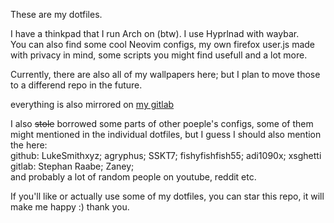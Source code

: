 These are my dotfiles.

I have a thinkpad that I run Arch on (btw). I use Hyprlnad with waybar. <br>
You can also find some cool Neovim configs, my own firefox user.js made with privacy in mind, some scripts you might find usefull and a lot more.

Currently, there are also all of my wallpapers here; but I plan to move those to a differend repo in the future.

everything is also mirrored on [my gitlab](https://gitlab.com/vmkxyz/dotfiles/-/tree/master?ref_type=heads)

I also ~~stole~~ borrowed some parts of other poeple's configs, some of them might mentioned in the individual dotfiles, but I guess I should also mention the here: <br>
github: LukeSmithxyz; agryphus; SSKT7; fishyfishfish55; adi1090x; xsghetti <br>
gitlab: Stephan Raabe; Zaney; <br>
and probably a lot of random people on youtube, reddit etc.

If you'll like or actually use some of my dotfiles, you can star this repo, it will make me happy :) thank you.
